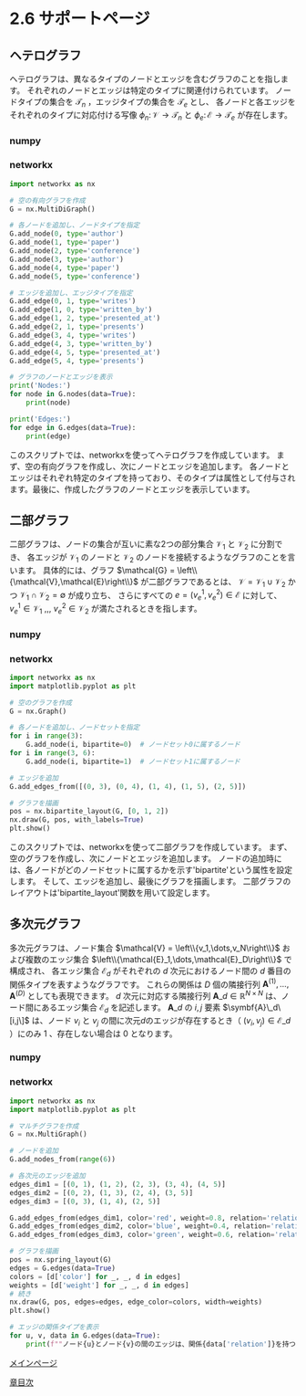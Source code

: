 # 2.6 サポートページ
## ヘテログラフ
ヘテログラフは、異なるタイプのノードとエッジを含むグラフのことを指します。
それぞれのノードとエッジは特定のタイプに関連付けられています。
ノードタイプの集合を $\mathcal{T}_n$ ，エッジタイプの集合を $\mathcal{T}_e$ とし、
各ノードと各エッジをそれぞれのタイプに対応付ける写像 $\phi_n\colon \mathcal{V}\rightarrow\mathcal{T}_n$ と $\phi_e\colon \mathcal{E}\rightarrow\mathcal{T}_e$ が存在します。

### numpy

### networkx
```python
import networkx as nx

# 空の有向グラフを作成
G = nx.MultiDiGraph()

# 各ノードを追加し、ノードタイプを指定
G.add_node(0, type='author')
G.add_node(1, type='paper')
G.add_node(2, type='conference')
G.add_node(3, type='author')
G.add_node(4, type='paper')
G.add_node(5, type='conference')

# エッジを追加し、エッジタイプを指定
G.add_edge(0, 1, type='writes')
G.add_edge(1, 0, type='written_by')
G.add_edge(1, 2, type='presented_at')
G.add_edge(2, 1, type='presents')
G.add_edge(3, 4, type='writes')
G.add_edge(4, 3, type='written_by')
G.add_edge(4, 5, type='presented_at')
G.add_edge(5, 4, type='presents')

# グラフのノードとエッジを表示
print('Nodes:')
for node in G.nodes(data=True):
    print(node)

print('Edges:')
for edge in G.edges(data=True):
    print(edge)
```

このスクリプトでは、networkxを使ってヘテログラフを作成しています。
まず、空の有向グラフを作成し、次にノードとエッジを追加します。
各ノードとエッジはそれぞれ特定のタイプを持っており、そのタイプは属性として付与されます。最後に、作成したグラフのノードとエッジを表示しています。

## 二部グラフ
二部グラフは、ノードの集合が互いに素な2つの部分集合 $\mathcal{V}_1$ と $\mathcal{V}_2$ に分割でき、
各エッジが $\mathcal{V}_1$ のノードと $\mathcal{V}_2$ のノードを接続するようなグラフのことを言います。
具体的には、グラフ $\mathcal{G} = \left\\{\mathcal{V},\mathcal{E}\right\\}$ が二部グラフであるとは、
 $\mathcal{V} = \mathcal{V}_1\cup \mathcal{V}_2$ かつ $\mathcal{V}_1\cap \mathcal{V}_2 = \emptyset$ が成り立ち、
 さらにすべての $e = (v^1_e,v^2_e)\in \mathcal{E}$ に対して、 $v^1_e\in \mathcal{V}_1$ ,,, $v^2_e\in \mathcal{V}_2$ が満たされるときを指します。

### numpy


### networkx
```python
import networkx as nx
import matplotlib.pyplot as plt

# 空のグラフを作成
G = nx.Graph()

# 各ノードを追加し、ノードセットを指定
for i in range(3):
    G.add_node(i, bipartite=0)  # ノードセット0に属するノード
for i in range(3, 6):
    G.add_node(i, bipartite=1)  # ノードセット1に属するノード

# エッジを追加
G.add_edges_from([(0, 3), (0, 4), (1, 4), (1, 5), (2, 5)])

# グラフを描画
pos = nx.bipartite_layout(G, [0, 1, 2])
nx.draw(G, pos, with_labels=True)
plt.show()
```
このスクリプトでは、networkxを使って二部グラフを作成しています。
まず、空のグラフを作成し、次にノードとエッジを追加します。
ノードの追加時には、各ノードがどのノードセットに属するかを示す'bipartite'という属性を設定します。
そして、エッジを追加し、最後にグラフを描画します。
二部グラフのレイアウトは'bipartite_layout'関数を用いて設定します。

## 多次元グラフ
多次元グラフは、ノード集合 $\mathcal{V} = \left\\{v_1,\dots,v_N\right\\}$ および複数のエッジ集合 $\left\\{\mathcal{E}_1,\dots,\mathcal{E}_D\right\\}$ で構成され、
各エッジ集合 $\mathcal{E}_d$ がそれぞれの $d$ 次元におけるノード間の $d$ 番目の関係タイプを表すようなグラフです。
これらの関係は $D$ 個の隣接行列 $\symbf{A}^{(1)},\dots,\symbf{A}^{(D)}$ としても表現できます。
 $d$ 次元に対応する隣接行列 $\symbf{A}\_d\in \mathbb{R}^{N\times N}$ は、ノード間にあるエッジ集合 $\mathcal{E}_d$ を記述します。
  $\symbf{A}\_d$ の $i,j$ 要素 $\symbf{A}\_d\[i,j\]$ は、ノード $v_i$ と $v_j$ の間に次元$d$のエッジが存在するとき（ $(v_i,v_j)\in\mathcal{E}\_d$ ）にのみ $1$ 、存在しない場合は $0$ となります。
  
### numpy

### networkx
```python
import networkx as nx
import matplotlib.pyplot as plt

# マルチグラフを作成
G = nx.MultiGraph()

# ノードを追加
G.add_nodes_from(range(6))

# 各次元のエッジを追加
edges_dim1 = [(0, 1), (1, 2), (2, 3), (3, 4), (4, 5)]
edges_dim2 = [(0, 2), (1, 3), (2, 4), (3, 5)]
edges_dim3 = [(0, 3), (1, 4), (2, 5)]

G.add_edges_from(edges_dim1, color='red', weight=0.8, relation='relation1')
G.add_edges_from(edges_dim2, color='blue', weight=0.4, relation='relation2')
G.add_edges_from(edges_dim3, color='green', weight=0.6, relation='relation3')

# グラフを描画
pos = nx.spring_layout(G)
edges = G.edges(data=True)
colors = [d['color'] for _, _, d in edges]
weights = [d['weight'] for _, _, d in edges]
# 続き
nx.draw(G, pos, edges=edges, edge_color=colors, width=weights)
plt.show()

# エッジの関係タイプを表示
for u, v, data in G.edges(data=True):
    print(f""ノード{u}とノード{v}の間のエッジは、関係{data['relation']}を持つ"")
```

[メインページ](../../index.markdown)

[章目次](./chap2.md)
